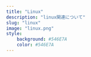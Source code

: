 ```yaml
---
title: "Linux"
description: "linux関連について"  
slug: "linux"
image: "linux.png"
style:
    background: #546E7A
    color: #546E7A
---
```

